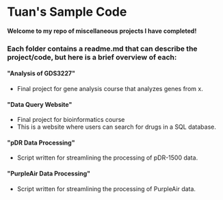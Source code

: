 # Tuan's Sample Code #

**Welcome to my repo of miscellaneous projects I have completed!**

### Each folder contains a readme.md that can describe the project/code, but here is a brief overview of each: ###
#### "Analysis of GDS3227" ####
- Final project for gene analysis course that analyzes genes from x.

#### "Data Query Website" ####
- Final project for bioinformatics course
- This is a website where users can search for drugs in a SQL database.

#### "pDR Data Processing" ####
- Script written for streamlining the processing of pDR-1500 data.

#### "PurpleAir Data Processing" ####
- Script written for streamlining the processing of PurpleAir data.
